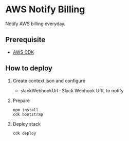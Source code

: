 # AWS Notify Billing

Notify AWS billing everyday.

## Prerequisite

- [AWS CDK](https://aws.amazon.com/jp/cdk/)

## How to deploy

 1. Create context.json and configure

    - slackWebhookUrl : Slack Webhook URL to notify

 2. Prepare

    ```shell
    npm install
    cdk bootstrap
    ```

 3. Deploy stack

    ```shell
    cdk deploy
    ```
